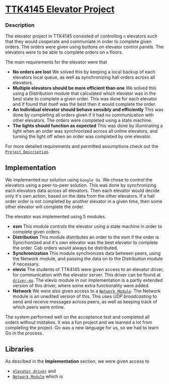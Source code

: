 # [TTK4145 Elevator Project](https://www.ntnu.no/studier/emner/TTK4145)

### Description

The elevator project in TTK4145 consisted of controlling `n` elevators such that they would
cooperate and communiate in order to complete given orders. The orders were given using
buttons on elevator control panels. The elevators were to be able to complete orders
on `m` floors.

The main requirements for the elevator were that
  - **No orders are lost**
  We solved this by keeping a local backup of each elevators local queue, as well
  as synchronizing hall orders across all elevators.
  - **Multiple elevators should be more efficient than one**
  We solved this using a Distribution module that calculated which elevator was
  in the best state to complete a given order. This was done for each elevator
  and if found that itself was the best then it would complete the order.
  - **An Individual elevator should behave sensibly and efficiently**
  This was done by completing all orders given if it had no communication with other elevators.
  The orders were completed using a state machine.
  - **The lights should function as expected**
  This was done by illuminating a light when an order was synchronized across
  all online elevators, and turning the light off when an order was completed by
  one elevator.


For more detailed requirements and permitted assumptions check out the
 [`Project Description`](https://github.com/TTK4145/Project#elevator-project).

## Implementation
We implemented our solution using `Google Go`. We chose to control the elevators using
a peer-to-peer solution. This was done by synchronizing each elevators data across
all elevators. Then each elevator would decide only it's own action, based on the
data from the other elevators.
If a hall order order is not completed by another elevator in a given time, then some other
elevator will complete the order.

The elevator was implemented using 5 modules.
  - **esm**
  This module controls the elevator using a state machine in order to complete given orders.
  - **Distribution**
  This module distributes an order to the esm if the order is Syncrhonized and it's own elevator was the best elevator to complete the order. Cab orders would always be distributed.
  - **Synchronization**
  This module synchronizes data between peers, using the Network module, and passing the data
  on to the Distribution module if necessary.
  - **elevio**
  The students of TTK4145 were given access to an elevator driver, for communication with
  the elevator server. This driver can be found at [`driver-go`](https://github.com/TTK4145/driver-go). The elevio module in our implementation is a partly extended version of this driver, where some extra functionality were added.
  - **Network**
  We were also given access to a [`Network Module`](https://github.com/TTK4145/Network-go).
  The Network module is an unedited version of this. This uses *UDP broadcasting* to
  send and receive messages across peers, as well as keeping track of which peers were online.


The system performed well on the acceptance test and completed all orders without mistakes.
It was a fun project and we learned a lot from completing the project. Go was a new language
for us, so we had to learn Go in the process.


## Libraries

As descibed in the **Implementation** section, we were given access to
  - [`elevator driver`](https://github.com/TTK4145/driver-go)
and  
  - [`Network Module`](https://github.com/TTK4145/Network-go)
which is
